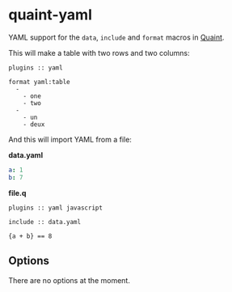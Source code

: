 
quaint-yaml
===========

YAML support for the `data`, `include` and `format` macros in
[Quaint](http://breuleux.github.io/quaint).

This will make a table with two rows and two columns:

```quaint
plugins :: yaml

format yaml:table
  -
    - one
    - two
  -
    - un
    - deux
```

And this will import YAML from a file:

**data.yaml**

```yaml
a: 1
b: 7
```

**file.q**

```quaint
plugins :: yaml javascript

include :: data.yaml

{a + b} == 8
```



## Options

There are no options at the moment.
